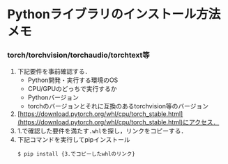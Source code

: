 # Pythonライブラリのインストール方法メモ
### torch/torchvision/torchaudio/torchtext等
1. 下記要件を事前確認する．
    - Python開発・実行する環境のOS
    - CPU/GPUのどっちで実行するか
    - Pythonバージョン
    - torchのバージョンとそれに互換のあるtorchvision等のバージョン
2. [https://download.pytorch.org/whl/cpu/torch_stable.html](https://download.pytorch.org/whl/cpu/torch_stable.html)にアクセス．
3. 1.で確認した要件を満たす`.whl`を探し，リンクをコピーする．
4. 下記コマンドを実行してpipインストール
    ```
    $ pip install {3.でコピーしたwhlのリンク}
    ```
